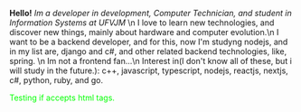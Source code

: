 **Hello!**
*Im a developer in development, Computer Technician, and student in Information Systems at UFVJM* \n
I love to learn new technologies, and discover new things,  mainly about hardware and computer evolution.\n
I want to be a backend developer, and for this, now I'm studyng nodejs, and in my list are, django and c#, and other related backend technologies, like, spring.
\n Im not a frontend fan...\n 
Interest in(I don't know all of these, but i will study in the future.):
c++, javascript, typescript, nodejs, reactjs, nextjs, c#, python, ruby, and go. 
<div width = "200px" height="10px" style = color:#00ff00> Testing if accepts html tags.</div>
